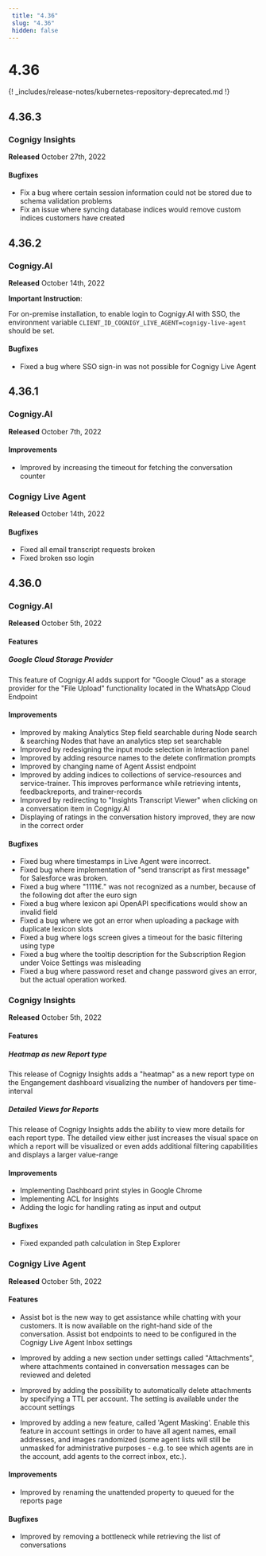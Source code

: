 ```yaml
---
 title: "4.36" 
 slug: "4.36" 
 hidden: false 
---
```

# 4.36

{! _includes/release-notes/kubernetes-repository-deprecated.md !}

## 4.36.3

### Cognigy Insights

**Released** October 27th, 2022

#### Bugfixes

- Fix a bug where certain session information could not be stored due to schema validation problems
- Fix an issue where syncing database indices would remove custom indices customers have created

## 4.36.2

### Cognigy.AI

**Released** October 14th, 2022

**Important Instruction**:

For on-premise installation, to enable login to Cognigy.AI with SSO, the environment variable `CLIENT_ID_COGNIGY_LIVE_AGENT=cognigy-live-agent` should be set.

#### Bugfixes

- Fixed a bug where SSO sign-in was not possible for Cognigy Live Agent

## 4.36.1

### Cognigy.AI

**Released** October 7th, 2022

#### Improvements

- Improved by increasing the timeout for fetching the conversation counter

### Cognigy Live Agent

**Released** October 14th, 2022

#### Bugfixes

- Fixed all email transcript requests broken
- Fixed broken sso login

## 4.36.0

### Cognigy.AI

**Released** October 5th, 2022

#### Features

##### Google Cloud Storage Provider

This feature of Cognigy.AI adds support for "Google Cloud" as a storage provider for the "File Upload" functionality located in the WhatsApp Cloud Endpoint

#### Improvements

- Improved by making Analytics Step field searchable during Node search & searching Nodes that have an analytics step set searchable
- Improved by redesigning the input mode selection in Interaction panel
- Improved by adding resource names to the delete confirmation prompts
- Improved by changing name of Agent Assist endpoint
- Improved by adding indices to collections of service-resources and service-trainer. This improves performance while retrieving intents, feedbackreports, and trainer-records
- Improved by redirecting to "Insights Transcript Viewer" when clicking on a conversation item in Cognigy.AI
- Displaying of ratings in the conversation history improved, they are now in the correct order

#### Bugfixes

- Fixed bug where timestamps in Live Agent were incorrect.
- Fixed bug where implementation of "send transcript as first message" for Salesforce was broken.
- Fixed a bug where "1111€." was not recognized as a number, because of the following dot after the euro sign
- Fixed a bug where lexicon api OpenAPI specifications would show an invalid field
- Fixed a bug where we got an error when uploading a package with duplicate lexicon slots
- Fixed a bug where logs screen gives a timeout for the basic filtering using type
- Fixed a bug where the tooltip description for the Subscription Region under Voice Settings was misleading
- Fixed a bug where password reset and change password gives an error, but the actual operation worked.

### Cognigy Insights

**Released** October 5th, 2022

#### Features

##### Heatmap as new Report type

This release of Cognigy Insights adds a "heatmap" as a new report type on the Engangement dashboard visualizing the number of handovers per time-interval

##### Detailed Views for Reports

This release of Cognigy Insights adds the ability to view more details for each report type. The detailed view either just increases the visual space on which a report will be visualized or even adds additional filtering capabilities and displays a larger value-range

#### Improvements

- Implementing Dashboard print styles in Google Chrome
- Implementing ACL for Insights
- Adding the logic for handling rating as input and output

#### Bugfixes

- Fixed expanded path calculation in Step Explorer

### Cognigy Live Agent

**Released** October 5th, 2022

#### Features

- Assist bot is the new way to get assistance while chatting with your customers. It is now available on the right-hand side of the conversation. Assist bot endpoints to need to be configured in the Cognigy Live Agent Inbox settings

- Improved by adding a new section under settings called "Attachments", where attachments contained in conversation messages can be reviewed and deleted

- Improved by adding the possibility to automatically delete attachments by specifying a TTL per account. The setting is available under the account settings

- Improved by adding a new feature, called 'Agent Masking'. Enable this feature in account settings in order to have all agent names, email addresses, and images randomized (some agent lists will still be unmasked for administrative purposes - e.g. to see which agents are in the account, add agents to the correct inbox, etc.).

#### Improvements

- Improved by renaming the unattended property to queued for the reports page

#### Bugfixes

- Improved by removing a bottleneck while retrieving the list of conversations
